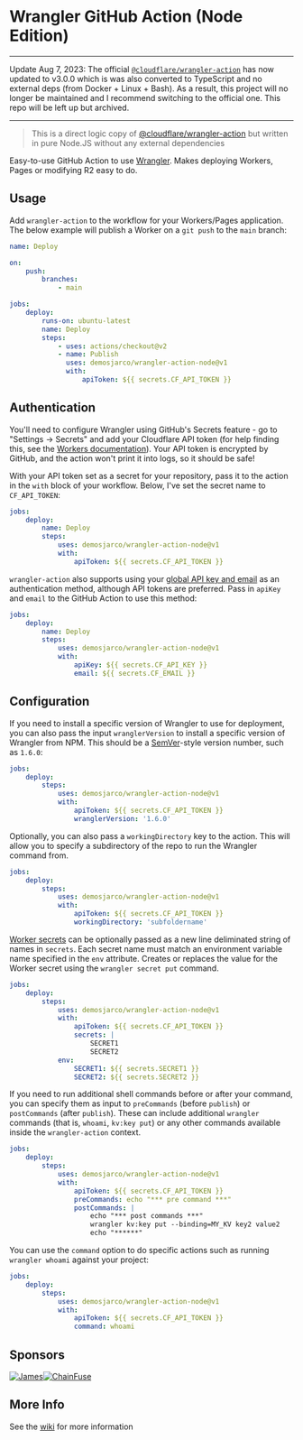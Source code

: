 # Wrangler GitHub Action (Node Edition)

---

Update Aug 7, 2023: The official [`@cloudflare/wrangler-action`](https://github.com/cloudflare/wrangler-action) has now updated to v3.0.0 which is was also converted to TypeScript and no external deps (from Docker + Linux + Bash). As a result, this project will no longer be maintained and I recommend switching to the official one. This repo will be left up but archived.

---

> This is a direct logic copy of [@cloudflare/wrangler-action](https://github.com/cloudflare/wrangler-action) but written in pure Node.JS without any external dependencies

Easy-to-use GitHub Action to use [Wrangler](https://developers.cloudflare.com/workers/cli-wrangler/). Makes deploying Workers, Pages or modifying R2 easy to do.

## Usage

Add `wrangler-action` to the workflow for your Workers/Pages application. The below example will publish a Worker on a `git push` to the `main` branch:

```yaml
name: Deploy

on:
    push:
        branches:
            - main

jobs:
    deploy:
        runs-on: ubuntu-latest
        name: Deploy
        steps:
            - uses: actions/checkout@v2
            - name: Publish
              uses: demosjarco/wrangler-action-node@v1
              with:
                  apiToken: ${{ secrets.CF_API_TOKEN }}
```

## Authentication

You'll need to configure Wrangler using GitHub's Secrets feature - go to "Settings -> Secrets" and add your Cloudflare API token (for help finding this, see the [Workers documentation](https://developers.cloudflare.com/workers/quickstart/#api-token)). Your API token is encrypted by GitHub, and the action won't print it into logs, so it should be safe!

With your API token set as a secret for your repository, pass it to the action in the `with` block of your workflow. Below, I've set the secret name to `CF_API_TOKEN`:

```yaml
jobs:
    deploy:
        name: Deploy
        steps:
            uses: demosjarco/wrangler-action-node@v1
            with:
                apiToken: ${{ secrets.CF_API_TOKEN }}
```

`wrangler-action` also supports using your [global API key and email](https://developers.cloudflare.com/workers/quickstart/#global-api-key) as an authentication method, although API tokens are preferred. Pass in `apiKey` and `email` to the GitHub Action to use this method:

```yaml
jobs:
    deploy:
        name: Deploy
        steps:
            uses: demosjarco/wrangler-action-node@v1
            with:
                apiKey: ${{ secrets.CF_API_KEY }}
                email: ${{ secrets.CF_EMAIL }}
```

## Configuration

If you need to install a specific version of Wrangler to use for deployment, you can also pass the input `wranglerVersion` to install a specific version of Wrangler from NPM. This should be a [SemVer](https://semver.org/)-style version number, such as `1.6.0`:

```yaml
jobs:
    deploy:
        steps:
            uses: demosjarco/wrangler-action-node@v1
            with:
                apiToken: ${{ secrets.CF_API_TOKEN }}
                wranglerVersion: '1.6.0'
```

Optionally, you can also pass a `workingDirectory` key to the action. This will allow you to specify a subdirectory of the repo to run the Wrangler command from.

```yaml
jobs:
    deploy:
        steps:
            uses: demosjarco/wrangler-action-node@v1
            with:
                apiToken: ${{ secrets.CF_API_TOKEN }}
                workingDirectory: 'subfoldername'
```

[Worker secrets](https://developers.cloudflare.com/workers/tooling/wrangler/secrets/) can be optionally passed as a new line deliminated string of names in `secrets`. Each secret name must match an environment variable name specified in the `env` attribute. Creates or replaces the value for the Worker secret using the `wrangler secret put` command.

```yaml
jobs:
    deploy:
        steps:
            uses: demosjarco/wrangler-action-node@v1
            with:
                apiToken: ${{ secrets.CF_API_TOKEN }}
                secrets: |
                    SECRET1
                    SECRET2
            env:
                SECRET1: ${{ secrets.SECRET1 }}
                SECRET2: ${{ secrets.SECRET2 }}
```

If you need to run additional shell commands before or after your command, you can specify them as input to `preCommands` (before `publish`) or `postCommands` (after `publish`). These can include additional `wrangler` commands (that is, `whoami`, `kv:key put`) or any other commands available inside the `wrangler-action` context.

```yaml
jobs:
    deploy:
        steps:
            uses: demosjarco/wrangler-action-node@v1
            with:
                apiToken: ${{ secrets.CF_API_TOKEN }}
                preCommands: echo "*** pre command ***"
                postCommands: |
                    echo "*** post commands ***"
                    wrangler kv:key put --binding=MY_KV key2 value2
                    echo "******"
```

You can use the `command` option to do specific actions such as running `wrangler whoami` against your project:

```yaml
jobs:
    deploy:
        steps:
            uses: demosjarco/wrangler-action-node@v1
            with:
                apiToken: ${{ secrets.CF_API_TOKEN }}
                command: whoami
```

## Sponsors

[![James](https://github.com/Cherry.png?size=90)](https://github.com/Cherry)[![ChainFuse](https://github.com/ChainFuse.png?size=90)](https://github.com/ChainFuse)

## More Info
See the [wiki](../../wiki) for more information
